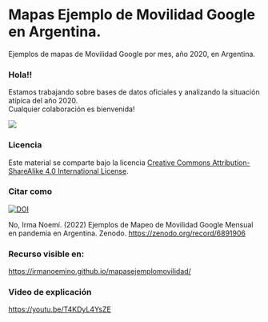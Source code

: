 # Mapas Ejemplo de Movilidad Google en Argentina. 
Ejemplos de mapas de Movilidad Google por mes, año 2020, en Argentina.

### Hola!!

Estamos trabajando sobre bases de datos oficiales y analizando la situación atípica del año 2020.  
Cualquier colaboración es bienvenida!  


![ ](https://c.tenor.com/GopcJIF_Y98AAAAC/lost-kermit.gif)


### Licencia

Este material se comparte bajo la licencia [Creative Commons Attribution-ShareAlike 4.0 International License](https://creativecommons.org/licenses/by-sa/4.0/deed.es_ES).

### Citar como

[![DOI](https://zenodo.org/badge/DOI/10.5281/zenodo.6891906.svg)](https://zenodo.org/record/6891906)

No, Irma Noemí. (2022) Ejemplos de Mapeo de Movilidad Google Mensual en pandemia en Argentina. Zenodo. https://zenodo.org/record/6891906

### Recurso visible en: 
https://irmanoemino.github.io/mapasejemplomovilidad/

### Video de explicación
https://youtu.be/T4KDyL4YsZE
